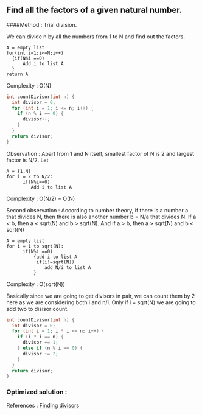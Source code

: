 ## Find all the factors of a given natural number.

####Method : Trial division.

We can divide n by all the numbers from 1 to N and find out the factors.

```
A = empty list
for(int i=1;i<=N;i++)
  {if(N%i ==0)
      Add i to list A
  }
return A
```
Complexity  : O(N)

```C++
int countDivisor(int n) {
  int divisor = 0;
  for (int i = 1; i <= n; i++) {
    if (n % i == 0) {
      divisor++;
    }
  }
  return divisor;
}
```

Observation : Apart from 1 and N itself, smallest factor of N is 2 and largest factor is N/2.
Let 
```
A = {1,N}
for i = 2 to N/2:
      if(N%i==0)
         Add i to list A
```         

Complexity : O(N/2) = O(N)

Second observation : According to number theory, if there is a number a that divides N, then there
is also another number b = N/a that divides N. If a < b, then a < sqrt(N) and b > sqrt(N). And if
a > b, then a > sqrt(N) and b < sqrt(N)

```
A = empty list
for i = 1 to sqrt(N):
      if(N%i ==0)
          {add i to list A
           if(i!=sqrt(N))
              add N/i to list A
          }
```
Complexity : O(sqrt(N))

Basically since we are going to get divisors in pair, we can count them by 2 here as we are considering both i and n/i.
Only if i = sqrt(N) we are going to add two to disisor count.

```C++
int countDivisor(int n) {
  int divisor = 0;
  for (int i = 1; i * i <= n; i++) {
    if (i * i == n) {
      divisor += 1;
    } else if (n % i == 0) {
      divisor += 2;
    }
  }
  return divisor;
}
```

### Optimized solution :



References : [Finding divisors](https://www.youtube.com/watch?v=dolcMgiJ7I0&index=5&list=PL2_aWCzGMAwLL-mEB4ef20f3iqWMGWa25)
